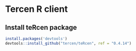 # Tercen R client

## Install teRcen package

```R
install.packages('devtools')
devtools::install_github("tercen/teRcen", ref = "0.4.14")
```